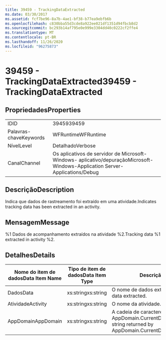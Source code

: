 ```yaml
---
title: 39459 - TrackingDataExtracted
ms.date: 03/30/2017
ms.assetid: fcf7be96-8a7b-4ae1-bf38-b77ea9ebfb6b
ms.openlocfilehash: c830bba55d3cde8a922ee021df1351d94fbcb8d2
ms.sourcegitcommit: bc293b14af795e0e999e3304dd40c0222cf2ffe4
ms.translationtype: MT
ms.contentlocale: pt-BR
ms.lasthandoff: 11/26/2020
ms.locfileid: "96275873"
---
```

# <a name="39459---trackingdataextracted"></a><span data-ttu-id="983f3-102">39459 - TrackingDataExtracted</span><span class="sxs-lookup"><span data-stu-id="983f3-102">39459 - TrackingDataExtracted</span></span>

## <a name="properties"></a><span data-ttu-id="983f3-103">Propriedades</span><span class="sxs-lookup"><span data-stu-id="983f3-103">Properties</span></span>  
  
|||  
|-|-|  
|<span data-ttu-id="983f3-104">ID</span><span class="sxs-lookup"><span data-stu-id="983f3-104">ID</span></span>|<span data-ttu-id="983f3-105">39459</span><span class="sxs-lookup"><span data-stu-id="983f3-105">39459</span></span>|  
|<span data-ttu-id="983f3-106">Palavras-chave</span><span class="sxs-lookup"><span data-stu-id="983f3-106">Keywords</span></span>|<span data-ttu-id="983f3-107">WFRuntime</span><span class="sxs-lookup"><span data-stu-id="983f3-107">WFRuntime</span></span>|  
|<span data-ttu-id="983f3-108">Nível</span><span class="sxs-lookup"><span data-stu-id="983f3-108">Level</span></span>|<span data-ttu-id="983f3-109">Detalhado</span><span class="sxs-lookup"><span data-stu-id="983f3-109">Verbose</span></span>|  
|<span data-ttu-id="983f3-110">Canal</span><span class="sxs-lookup"><span data-stu-id="983f3-110">Channel</span></span>|<span data-ttu-id="983f3-111">Os aplicativos de servidor de Microsoft-Windows- aplicativo/depuração</span><span class="sxs-lookup"><span data-stu-id="983f3-111">Microsoft-Windows-Application Server-Applications/Debug</span></span>|  
  
## <a name="description"></a><span data-ttu-id="983f3-112">Descrição</span><span class="sxs-lookup"><span data-stu-id="983f3-112">Description</span></span>  

 <span data-ttu-id="983f3-113">Indica que dados de rastreamento foi extraído em uma atividade.</span><span class="sxs-lookup"><span data-stu-id="983f3-113">Indicates tracking data has been extracted in an activity.</span></span>  
  
## <a name="message"></a><span data-ttu-id="983f3-114">Mensagem</span><span class="sxs-lookup"><span data-stu-id="983f3-114">Message</span></span>  

 <span data-ttu-id="983f3-115">%1 Dados de acompanhamento extraídos na atividade %2.</span><span class="sxs-lookup"><span data-stu-id="983f3-115">Tracking data %1 extracted in activity %2.</span></span>  
  
## <a name="details"></a><span data-ttu-id="983f3-116">Detalhes</span><span class="sxs-lookup"><span data-stu-id="983f3-116">Details</span></span>  
  
|<span data-ttu-id="983f3-117">Nome do item de dados</span><span class="sxs-lookup"><span data-stu-id="983f3-117">Data Item Name</span></span>|<span data-ttu-id="983f3-118">Tipo de item de dados</span><span class="sxs-lookup"><span data-stu-id="983f3-118">Data Item Type</span></span>|<span data-ttu-id="983f3-119">Descrição</span><span class="sxs-lookup"><span data-stu-id="983f3-119">Description</span></span>|  
|--------------------|--------------------|-----------------|  
|<span data-ttu-id="983f3-120">Dados</span><span class="sxs-lookup"><span data-stu-id="983f3-120">Data</span></span>|<span data-ttu-id="983f3-121">xs:string</span><span class="sxs-lookup"><span data-stu-id="983f3-121">xs:string</span></span>|<span data-ttu-id="983f3-122">O nome de dados extraídos.</span><span class="sxs-lookup"><span data-stu-id="983f3-122">The name of the data extracted.</span></span>|  
|<span data-ttu-id="983f3-123">Atividade</span><span class="sxs-lookup"><span data-stu-id="983f3-123">Activity</span></span>|<span data-ttu-id="983f3-124">xs:string</span><span class="sxs-lookup"><span data-stu-id="983f3-124">xs:string</span></span>|<span data-ttu-id="983f3-125">O nome da atividade.</span><span class="sxs-lookup"><span data-stu-id="983f3-125">The name of the activity.</span></span>|  
|<span data-ttu-id="983f3-126">AppDomain</span><span class="sxs-lookup"><span data-stu-id="983f3-126">AppDomain</span></span>|<span data-ttu-id="983f3-127">xs:string</span><span class="sxs-lookup"><span data-stu-id="983f3-127">xs:string</span></span>|<span data-ttu-id="983f3-128">A cadeia de caracteres retornada por AppDomain.CurrentDomain.FriendlyName.</span><span class="sxs-lookup"><span data-stu-id="983f3-128">The string returned by AppDomain.CurrentDomain.FriendlyName.</span></span>|
